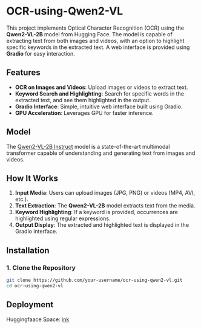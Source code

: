 # OCR-using-Qwen2-VL

This project implements Optical Character Recognition (OCR) using the **Qwen2-VL-2B** model from Hugging Face. The model is capable of extracting text from both images and videos, with an option to highlight specific keywords in the extracted text. A web interface is provided using **Gradio** for easy interaction.

## Features

- **OCR on Images and Videos**: Upload images or videos to extract text.
- **Keyword Search and Highlighting**: Search for specific words in the extracted text, and see them highlighted in the output.
- **Gradio Interface**: Simple, intuitive web interface built using Gradio.
- **GPU Acceleration**: Leverages GPU for faster inference.

## Model

The [Qwen2-VL-2B Instruct](https://huggingface.co/Qwen/Qwen2-VL-2B-Instruct) model is a state-of-the-art multimodal transformer capable of understanding and generating text from images and videos.

## How It Works

1. **Input Media**: Users can upload images (JPG, PNG) or videos (MP4, AVI, etc.).
2. **Text Extraction**: The **Qwen2-VL-2B** model extracts text from the media.
3. **Keyword Highlighting**: If a keyword is provided, occurrences are highlighted using regular expressions.
4. **Output Display**: The extracted and highlighted text is displayed in the Gradio interface.

## Installation

### 1. Clone the Repository

```bash
git clone https://github.com/your-username/ocr-using-qwen2-vl.git
cd ocr-using-qwen2-vl
```

## Deployment

Huggingfaace Space: [ink](https://huggingface.co/spaces/DeF0017/OCR-using-Qwen2-VL)
